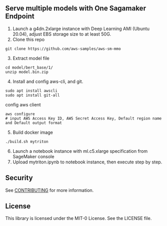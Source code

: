 ## Serve multiple models with One Sagamaker Endpoint 

1.	Launch a g4dn.2xlarge instance with Deep Learning AMI (Ubuntu 20.04), adjust EBS storage size to at least 50G.
2.	Clone this repo
```
git clone https://github.com/aws-samples/aws-sm-mmo
```
3. Extract model file
```
cd model/bert_base/1/
unzip model.bin.zip
```
4. Install and config aws-cli, and git.
```
sudo apt install awscli
sudo apt install git-all
```
config aws client
```
aws configure
# input AWS Access Key ID, AWS Secret Access Key, Default region name and Default output format
```
5. Build docker image
```
./build.sh mytriton
```
6. Launch a notebook instance with ml.c5.xlarge specification from SageMaker console
7. Upload mytriton.ipynb to notebook instance, then execute step by step.


## Security

See [CONTRIBUTING](CONTRIBUTING.md#security-issue-notifications) for more information.

## License

This library is licensed under the MIT-0 License. See the LICENSE file.

